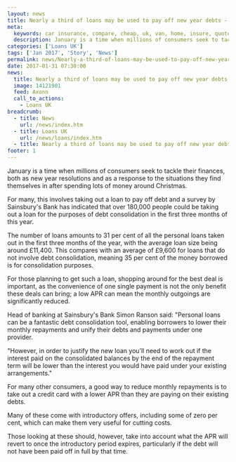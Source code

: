 ```yaml
---
layout: news
title: Nearly a third of loans may be used to pay off new year debts - Quotezone.co.uk
meta:
  keywords: car insurance, compare, cheap, uk, van, home, insure, quotes, online, comparison, bike, loans, life
  description: January is a time when millions of consumers seek to tackle their finances, both as new year resolutions and as a response to the situations they find themselves in after spending lots of money around Christmas
categories: ['Loans UK']
tags: ['Jan 2017', 'Story', 'News']
permalink: news/Nearly-a-third-of-loans-may-be-used-to-pay-off-new-year-debts.htm
date: 2017-01-31 07:30:00
news:
  title: Nearly a third of loans may be used to pay off new year debts
  image: 14121901
  feed: Axonn
  call_to_actions:
    - Loans UK
breadcrumb:
  - title: News
    url: /news/index.htm
  - title: Loans UK
    url: /news/loans/index.htm
  - title: Nearly a third of loans may be used to pay off new year debts
footer: 1
---
```


January is a time when millions of consumers seek to tackle their finances, both as new year resolutions and as a response to the situations they find themselves in after spending lots of money around Christmas.

For many, this involves taking out a loan to pay off debt and a survey by Sainsbury&#39;s Bank has indicated that over 180,000 people could be taking out a loan for the purposes of debt consolidation in the first three months of this year.

The number of loans amounts to 31 per cent of all the personal loans taken out in the first three months of the year, with the average loan size being around &pound;11,400. This compares with an average of &pound;9,600 for loans that do not involve debt consolidation, meaning 35 per cent of the money borrowed is for consolidation purposes.

For those planning to get such a loan, shopping around for the best deal is important, as the convenience of one single payment is not the only benefit these deals can bring; a low APR can mean the monthly outgoings are significantly reduced.

Head of banking at Sainsbury&#39;s Bank Simon Ranson said: &quot;Personal loans can be a fantastic debt consolidation tool, enabling borrowers to lower their monthly repayments and unify their debts and payments under one provider. &nbsp;

&quot;However, in order to justify the new loan you&rsquo;ll need to work out if the interest paid on the consolidated balances by the end of the repayment term will be lower than the interest you would have paid under your existing arrangements.&quot;

For many other consumers, a good way to reduce monthly repayments is to take out a credit card with a lower APR than they are paying on their existing debts.

Many of these come with introductory offers, including some of zero per cent, which can make them very useful for cutting costs.

Those looking at these should, however, take into account what the APR will revert to once the introductory period expires, particularly if the debt will not have been paid off in full by that time.
